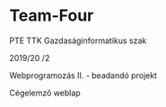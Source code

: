 # Team-Four

PTE TTK Gazdaságinformatikus szak

2019/20 /2

Webprogramozás II. - beadandó projekt

Cégelemző weblap


